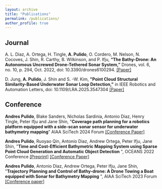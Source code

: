 ```yaml
---
layout: archive
title: "Publications"
permalink: /publications/
author_profile: true
---
```


## Journal
A. L. Diaz, A. Ortega, H. Tingle, **A. Pulido**, O. Cordero, M. Nelson, N. Cocoves, J. Shin, R. Carthy, B. Wilkinson, and P. Ifju, **“The Bathy-Drone: An Autonomous Uncrewed Drone-Tethered Sonar System,”** Drones, vol. 6, no. 10, p. 294, Oct. 2022, doi: 10.3390/drones6100294.
[[Paper]](https://www.mdpi.com/2504-446X/6/10/294) 

D. Jung, **A. Pulido**, J. Shin and S. -W. Kim, **"Point Cloud Structural Similarity-Based Underwater Sonar Loop Detection,"** in IEEE Robotics and Automation Letters, doi: 10.1109/LRA.2025.3547304
[[Paper]](https://ieeexplore.ieee.org/document/10908830)

## Conference
**Andres Pulido**, Blake Sanders, Nicholas Sardinia, Antonio Diaz, Henry Tingle, Peter Ifju and Jane Shin, "**Coverage path planning for a robotics platform equipped with a side-scan sonar sensor for underwater bathymetry mapping**” AIAA SciTech 2024 Forum [[Conference Paper]](https://arc.aiaa.org/doi/10.2514/6.2024-1204) 

**Andres Pulido**, Ruoyao Qin, Antonio Diaz, Andrew Ortega, Peter Ifju, Jane Shin, "**Time and Cost-Efficient Bathymetric Mapping System using Sparse Point Cloud Generation and Automatic Object Detection** ", OCEANS 2022 Conference [[Preprint]](https://arxiv.org/abs/2210.10263) [[Conference Paper]](https://ieeexplore-ieee-org.lp.hscl.ufl.edu/document/9977073) 
 
**Andres Pulido**, Antonio Diaz, Andrew Ortega, Peter Ifju, Jane Shin, "**Trajectory Planning and Control of Bathy-drone: A Drone Towing a Boat equipped with Sonar for Bathymetry Mapping** ", AIAA SciTech 2023 Forum [[Conference paper]](https://arc.aiaa.org/doi/10.2514/6.2023-1811) 